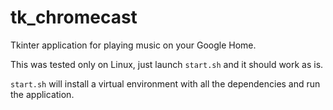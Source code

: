 # tk_chromecast

Tkinter application for playing music on your Google Home.

This was tested only on Linux, just launch `start.sh` and it should work as is.

`start.sh` will install a virtual environment with all the dependencies and run the application.
